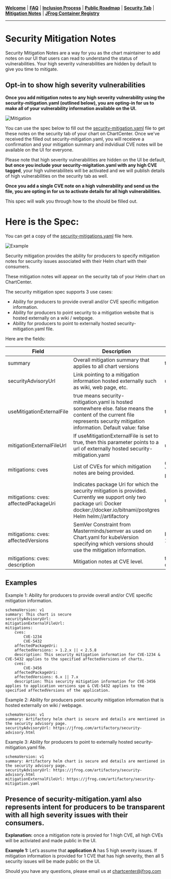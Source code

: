 [__Welcome__](README.md) | [__FAQ__](faq.md) | [__Inclusion Process__](inclusion.md) | [__Public Roadmap__](roadmap.md) | [__Security Tab__](security.md) | [__Mitigation Notes__](securitymitigationspec.md) | [__JFrog Container Registry__](jfrog-cr.md)

------

# Security Mitigation Notes

Security Mitigation Notes are a way for you as the chart maintainer to add notes on our UI that users can read to understand the status of vulnerabilities. Your high severity vulnerabilities are hidden by default to give you time to mitigate. 

## Opt-in to show high severity vulnerabilities

**Once you add mitigation notes to any high severity vulnerability using the security-mitigation.yaml (outlined below), you are opting-in for us to make all of your vulnerability information available on the UI.**

![Mitigation](https://github.com/jfrog/chartcenter/blob/master/docs/mi1.jpg?raw=true)

You can use the spec below to fill out the [security-mitigation.yaml](https://github.com/jfrog/chartcenter/blob/master/docs/security-mitigation.yaml) file to get these notes on the security tab of your chart on ChartCenter. Once we've received the filled out security-mitigation.yaml, you will receieve a confirmation and your mitigation summary and indvidiual CVE notes will be available on the UI for everyone.

Please note that high severity vulnerabilities are hidden on the UI be default, **but once you include your security-migitation.yaml with any high CVE tagged**, your high vulnerabiliteis will be activated and we will publish details of high vulnerabilities on the security tab as well.

**Once you add a single CVE note on a high vulnerability and send us the file, you are opting in for us to activate details for all high vulnerabilities.**

This spec will walk you through how to the  should be filled out.

# Here is the Spec:

You can get a copy of the [security-mitigations.yaml](https://github.com/jfrog/chartcenter/blob/master/docs/security-mitigation.yaml) file here.

![Example](https://github.com/jfrog/chartcenter/blob/master/docs/screen4.png?raw=true)

Security mitigation provides the ability for producers to specify mitigation notes for security issues associated with their Helm chart with their consumers.

These mitigation notes will appear on the security tab of your Helm chart on ChartCenter.

The security mitigation spec supports 3 use cases:
* Ability for producers to provide overall and/or CVE specific mitigation information. 
* Ability for producers to point security to a mitigation website that is hosted externally on a wiki / webpage.
* Ability for producers to point to externally hosted security-mitigation.yaml file.

Here are the fields:

| Field  | Description | Type |
| ------------- | ------------- | ---- |
| summary  | Overall mitigation summary that applies to all chart versions  | text |
| securityAdvisoryUrl | Link pointing to a mitigation information hosted externally such as wiki, web page, etc. | url |
| useMitigationExternalFile | true means security-mitigation.yaml is hosted somewhere else. false means the content of the current file represents security mitigation information. Default value: false | true/false | 
| mitigationExternalFileUrl | If useMitigationExternalFile is set to true, then this parameter points to a url of externally hosted security-mitigation.yaml | url | 
| mitigations: cves | List of CVEs for which mitigation notes are being provided. | CVE-YYYY-NNNN | 
| mitigations: cves: affectedPackageUri | Indicates package Uri for which the security mitigation is provided. Currently we support only two package uri: Docker docker://docker.io/bitnami/postgres Helm helm://artifactory | uri | 
| mitigations: cves: affectedVersions | SemVer Constraint from Masterminds/semver as used on Chart.yaml for kubeVersion specifying which versions should use the mitigation information. | Example: > 1.2.x || < 2.5.8 | 
| mitigations: cves: description | Mitigation notes at CVE level. | text description | 

## Examples
Example 1: Ability for producers to provide overall and/or CVE specific mitigation information. 

```
schemaVersion: v1
summary: This chart is secure
securityAdvisoryUrl:
mitigationExternalFileUrl:
mitigations:   
    cves: 
        CVE-1234
        CVE-5432
    affectedPackageUri: 
    affectedVersions: > 1.2.x || < 2.5.8
    description: This security mitigation information for CVE-1234 & CVE-5432 applies to the specified affectedVersions of charts.
    cves: 
        CVE-3456
    affectedPackageUri: 
    affectedVersions: 6.x || 7.x
    description: This security mitigation information for CVE-3456 applies to application versions spe & CVE-5432 applies to the specified affectedVersions of the application.
```


Example 2: Ability for producers point security mitigation information that is hosted externally on wiki / webpage.

```
schemaVersion: v1
summary: Artifactory helm chart is secure and details are mentioned in the security advisory page. 
securityAdvisoryUrl: https://jfrog.com/artifactory/security-advisory.html
```

Example 3: Ability for producers to point to externally hosted security-mitigation.yaml file.

```
schemaVersion: v1
summary: Artifactory helm chart is secure and details are mentioned in the security advisory page. 
securityAdvisoryUrl: https://jfrog.com/artifactory/security-advisory.html
mitigationExternalFileUrl: https://jfrog.com/artifactory/security-mitigation.yaml
```

## Presence of security-mitigation.yaml also represents intent for producers to be transparent with all high severity issues with their consumers. 

**Explanation:** once a mitigation note is provied for 1 high CVE, all high CVEs will be activiated and made public in the UI. 

**Example 1:** Let’s assume that **application A** has 5 high severity issues. If mitigation information is provided for 1 CVE that has high severity, then all 5 security issues will be made public on the UI.

Should you have any questions, please email us at [chartcenter@jfrog.com](mailto:chartcenter@jfrog.com)


